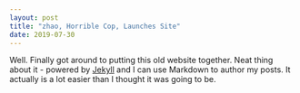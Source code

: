 ```yaml
---
layout: post
title: "zhao, Horrible Cop, Launches Site"
date: 2019-07-30
---
```


Well. Finally got around to putting this old website together. Neat thing about it - powered by [Jekyll](http://jekyllrb.com) and I can use Markdown to author my posts. It actually is a lot easier than I thought it was going to be.
